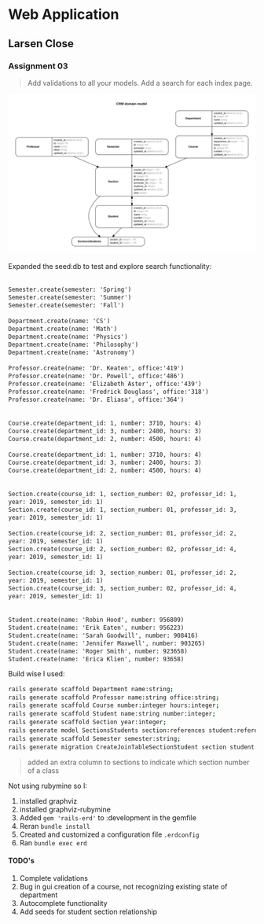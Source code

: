 # Web Application

## Larsen Close

### Assignment 03

> Add validations to all your models. Add a search for each index page.

<img src="./erd.svg">

Expanded the seed:db to test and explore search functionality:

``` rails

Semester.create(semester: 'Spring')
Semester.create(semester: 'Summer')
Semester.create(semester: 'Fall')

Department.create(name: 'CS')
Department.create(name: 'Math')
Department.create(name: 'Physics')
Department.create(name: 'Philosophy')
Department.create(name: 'Astronomy')

Professor.create(name: 'Dr. Keaten', office:'419')
Professor.create(name: 'Dr. Powell', office:'486')
Professor.create(name: 'Elizabeth Aster', office:'439')
Professor.create(name: 'Fredrick Douglass', office:'318')
Professor.create(name: 'Dr. Eliasa', office:'364')


Course.create(department_id: 1, number: 3710, hours: 4)
Course.create(department_id: 3, number: 2400, hours: 3)
Course.create(department_id: 2, number: 4500, hours: 4)

Course.create(department_id: 1, number: 3710, hours: 4)
Course.create(department_id: 3, number: 2400, hours: 3)
Course.create(department_id: 2, number: 4500, hours: 4)


Section.create(course_id: 1, section_number: 02, professor_id: 1, year: 2019, semester_id: 1)
Section.create(course_id: 1, section_number: 01, professor_id: 3, year: 2019, semester_id: 1)

Section.create(course_id: 2, section_number: 01, professor_id: 2, year: 2019, semester_id: 1)
Section.create(course_id: 2, section_number: 02, professor_id: 4, year: 2019, semester_id: 1)

Section.create(course_id: 3, section_number: 01, professor_id: 2, year: 2019, semester_id: 1)
Section.create(course_id: 3, section_number: 02, professor_id: 4, year: 2019, semester_id: 1)


Student.create(name: 'Robin Hood', number: 956809)
Student.create(name: 'Erik Eaten', number: 956223)
Student.create(name: 'Sarah Goodwill', number: 908416)
Student.create(name: 'Jennifer Maxwell', number: 903265)
Student.create(name: 'Roger Smith', number: 923658)
Student.create(name: 'Erica Klien', number: 93658)
```

Build wise I used:

``` bash
rails generate scaffold Department name:string;
rails generate scaffold Professor name:string office:string;
rails generate scaffold Course number:integer hours:integer;
rails generate scaffold Student name:string number:integer;
rails generate scaffold Section year:integer;
rails generate model SectionsStudents section:references student:references --force-plural;
rails generate scaffold Semester semester:string;
rails generate migration CreateJoinTableSectionStudent section student
```

> added an extra column to sections to indicate which section number of a class

Not using rubymine so I:

1. installed graphviz
2. installed graphviz-rubymine
3. Added ```gem 'rails-erd'``` to :development in the gemfile
4. Reran ```bundle install```
5. Created and customized a configuration file ```.erdconfig```
6. Ran ```bundle exec erd```

#### TODO's

1. Complete validations
2. Bug in gui creation of a course, not recognizing existing state of department
3. Autocomplete functionality
4. Add seeds for student section relationship
